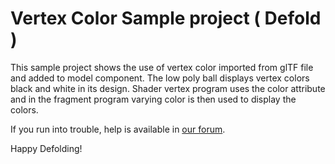 # Vertex Color Sample project ( Defold )

This sample project shows the use of vertex color imported from glTF file and added to model component. The low poly ball displays vertex colors black and white in its design. Shader vertex program uses the color attribute and in the fragment program varying color is then used to display the colors.

If you run into trouble, help is available in [our forum](https://forum.defold.com).

Happy Defolding!

